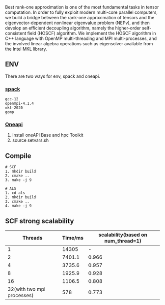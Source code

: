 Best rank-one approximation is one of the most fundamental tasks in tensor computation. In order to fully exploit modern multi-core parallel computers, we build a bridge between the rank-one approximation of tensors and the eigenvector-dependent nonlinear eigenvalue problem (NEPv), and then develop an efficient decoupling algorithm, namely the higher-order self-consistent field (HOSCF) algorithm. We implement the HOSCF algorithm in C++ language with OpenMP multi-threading and MPI multi-processes, and the involved linear algebra operations such as eigensolver available from the Intel MKL library.

## ENV
There are two ways for env, spack and oneapi.
### [spack](https://spack.readthedocs.io/en/latest/getting_started.html#)
```
gcc-12
openmpi-4.1.4
mkl-2020
gomp
```

### [Oneapi](https://www.intel.com/content/www/us/en/developer/tools/oneapi/base-toolkit-download.html)
1. install oneAPI Base and hpc Toolkit
2. source setvars.sh

## Compile
```
# SCF
1. mkdir build
2. cmake ..
3. make -j 9

# ALS
1. cd als
2. mkdir build
3. cmake ..
4. make -j 9
```

## SCF strong scalability
| Threads    | Time/ms | scalability(based on num_thread=1)|
| -------- | ------- | --------------|
| 1 | 14305 | - |
| 2 | 7401.1 |0.966|
| 4 | 3735.6 |0.957|
| 8 | 1925.9 |0.928|
| 16 | 1106.5 | 0.808|
| 32(with two mpi processes) | 578 |0.773 |
